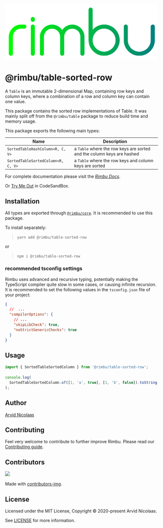 <p align="center">
    <img src="../../assets/rimbu_logo.svg" />
</p>

# @rimbu/table-sorted-row

A `Table` is an immutable 2-dimensional Map, containing row keys and column keys, where a combination of a row and column key can contain one value.

This package contains the sorted row implementations of Table. It was mainly split off from the `@rimbu/table` package to reduce build time and memory usage.

This package exports the following main types:

| Name                               | Description                                                            |
| ---------------------------------- | ---------------------------------------------------------------------- |
| `SortedTableHashColumn<R, C, V>`   | a `Table` where the row keys are sorted and the column keys are hashed |
| `SortedTableSortedColumn<R, C, V>` | a `Table` where the row keys and column keys are sorted                |

For complete documentation please visit the _[Rimbu Docs](http://rimbu.org)_.

Or [Try Me Out](https://codesandbox.io/s/rimbu-sandbox-d4tbk?previewwindow=console&view=split&editorsize=65&moduleview=1&module=/src/index.ts) in CodeSandBox.

## Installation

All types are exported through [`@rimbu/core`](../core). It is recommended to use this package.

To install separately:

> `yarn add @rimbu/table-sorted-row`

or

> `npm i @rimbu/table-sorted-row`

### recommended tsconfig settings

Rimbu uses advanced and recursive typing, potentially making the TypeScript compiler quite slow in some cases, or causing infinite recursion. It is recommended to set the following values in the `tsconfig.json` file of your project:

```json
{
  //  ...
  "compilerOptions": {
    // ...
    "skipLibCheck": true,
    "noStrictGenericChecks": true
  }
}
```

## Usage

```ts
import { SortedTableSortedColumn } from '@rimbu/table-sorted-row';

console.log(
  SortedTableSortedColumn.of([1, 'a', true], [1, 'b', false]).toString()
);
```

## Author

[Arvid Nicolaas](https://github.com/vitoke)

## Contributing

Feel very welcome to contribute to further improve Rimbu. Please read our [Contributing guide](../../CONTRIBUTING.md).

## Contributors

<img src = "https://contrib.rocks/image?repo=vitoke/iternal"/>

Made with [contributors-img](https://contrib.rocks).

## License

Licensed under the MIT License, Copyright © 2020-present Arvid Nicolaas.

See [LICENSE](./LICENSE) for more information.
